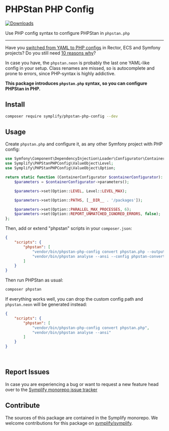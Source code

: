 # PHPStan PHP Config

[![Downloads](https://img.shields.io/packagist/dt/symplify/phpstan-php-config.svg?style=flat-square)](https://packagist.org/packages/symplify/phpstan-php-config/stats)

Use PHP config syntax to configure PHPStan in `phpstan.php`

---

Have you [switched from YAML to PHP configs](https://tomasvotruba.com/blog/2020/07/27/how-to-switch-from-yaml-xml-configs-to-php-today-with-symplify/) in Rector, ECS and Symfony projects? Do you still need [10 reasons why](https://tomasvotruba.com/blog/2020/07/16/10-cool-features-you-get-after-switching-from-yaml-to-php-configs/)?

In case you have, the `phpstan.neon` is probably the last one YAML-like config in your setup. Class renames are missed, so is autocomplete and prone to errors, since PHP-syntax is highly addictive.

**This package introduces `phpstan.php` syntax, so you can configure PHPStan in PHP.**

## Install

```bash
composer require symplify/phpstan-php-config --dev
```

## Usage

Create `phpstan.php` and configure it, as any other Symfony project with PHP config:

```php
use Symfony\Component\DependencyInjection\Loader\Configurator\ContainerConfigurator;
use Symplify\PHPStanPHPConfig\ValueObject\Level;
use Symplify\PHPStanPHPConfig\ValueObject\Option;

return static function (ContainerConfigurator $containerConfigurator): void {
    $parameters = $containerConfigurator->parameters();

    $parameters->set(Option::LEVEL, Level::LEVEL_MAX);

    $parameters->set(Option::PATHS, [__DIR__ . '/packages']);

    $parameters->set(Option::PARALLEL_MAX_PROCESSES, 6);
    $parameters->set(Option::REPORT_UNMATCHED_IGNORED_ERRORS, false);
};
```

Then, add or extend "phpstan" scripts in your `composer.json`:

```json
{
    "scripts": {
        "phpstan": [
            "vendor/bin/phpstan-php-config convert phpstan.php --output-file phpstan-converted.neon",
            "vendor/bin/phpstan analyse --ansi --config phpstan-converter.neon"
        ]
    }
}
```

Then run PHPStan as usual:

```bash
composer phpstan
```

If everything works well, you can drop the custom config path and `phpstan.neon` will be generated instead:

```json
{
    "scripts": {
        "phpstan": [
            "vendor/bin/phpstan-php-config convert phpstan.php",
            "vendor/bin/phpstan analyse --ansi"
        ]
    }
}
```

<br>

## Report Issues

In case you are experiencing a bug or want to request a new feature head over to the [Symplify monorepo issue tracker](https://github.com/symplify/symplify/issues)

## Contribute

The sources of this package are contained in the Symplify monorepo. We welcome contributions for this package on [symplify/symplify](https://github.com/symplify/symplify).
